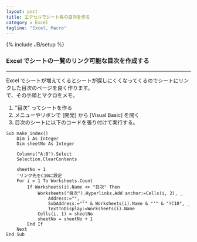 ```yaml
---
layout: post
title: エクセルでシート毎の目次を作る
category : Excel
tagline: "Excel, Macro"
---
```

{% include JB/setup %}

### Excel でシートの一覧のリンク可能な目次を作成する  
<hr class='section-line'>

Excel でシートが増えてくるとシートが探しにくくなってくるのでシートにリンクした目次のページを良く作ります。  
で、その手順とマクロをメモ。  



1. "目次" ってシートを作る
2. メニューやリボンで [開発] から [Visual Basic] を開く
3. 目次のシートに以下のコードを張り付けて実行する。


``` VB
Sub make_index()
    Dim i As Integer
    Dim sheetNo As Integer

    Columns("A:B").Select
    Selection.ClearContents

    sheetNo = 1
    'リンク先をC10に設定
    For i = 1 To Worksheets.Count
        If Worksheets(i).Name <> "目次" Then
            Worksheets("目次").Hyperlinks.Add anchor:=Cells(i, 2), _
                Address:="", _
                SubAddress:="'" & Worksheets(i).Name & "'" & "!C10", _
                TextToDisplay:=Worksheets(i).Name
            Cells(i, 1) = sheetNo
            sheetNo = sheetNo + 1
        End If
    Next
End Sub
```  
